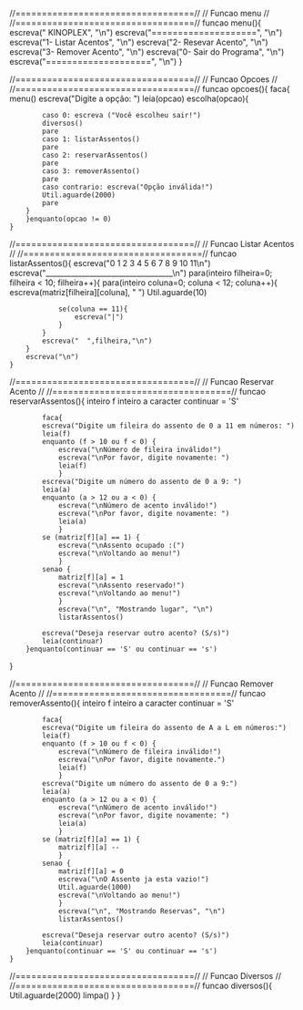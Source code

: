 
//==================================//
//			Funcao menu		 //
//==================================//
	funcao menu(){
		escreva("      KINOPLEX", "\n")
		escreva("====================", "\n")
		escreva("1- Listar Acentos", "\n")
		escreva("2- Resevar Acento", "\n")
		escreva("3- Remover Acento", "\n")
		escreva("0- Sair do Programa", "\n")
		escreva("====================", "\n")
		}

//==================================//
//			Funcao Opcoes	    	 //
//==================================//
	funcao opcoes(){
		faca{
			menu()
			escreva("Digite a opção: ")
			leia(opcao)
			escolha(opcao){

			caso 0: escreva ("Você escolheu sair!")
			diversos()
			pare
			caso 1: listarAssentos()
			pare
			caso 2: reservarAssentos()
			pare
			caso 3: removerAssento()
			pare
			caso contrario: escreva("Opção inválida!")
			Util.aguarde(2000)
			pare
		}
		}enquanto(opcao != 0)
	}
//==================================//
//		Funcao Listar Acentos	 //
//==================================//
	funcao listarAssentos(){
		escreva("0  1  2  3  4  5  6  7  8  9  10 11\n")
		escreva("___________________________________\n")
		para(inteiro filheira=0; filheira < 10; filheira++){
			para(inteiro coluna=0; coluna < 12; coluna++){
				escreva(matriz[filheira][coluna], "  ")
				Util.aguarde(10)
				
				se(coluna == 11){
					escreva("|")
				}
			}
			escreva("  ",filheira,"\n")
		}
		escreva("\n")
	}



//==================================//
//		Funcao Reservar Acento	 //
//==================================//
	funcao reservarAssentos(){
            inteiro f
            inteiro a
            caracter continuar = 'S'
            
            faca{
            escreva("Digite um fileira do assento de 0 a 11 em números: ")
            leia(f)
            enquanto (f > 10 ou f < 0) {
                escreva("\nNúmero de fileira inválido!")
                escreva("\nPor favor, digite novamente: ")
                leia(f)
                }
            escreva("Digite um número do assento de 0 a 9: ")
            leia(a)
            enquanto (a > 12 ou a < 0) {
                escreva("\nNúmero de acento inválido!")
                escreva("\nPor favor, digite novamente: ")
                leia(a)
                }
            se (matriz[f][a] == 1) {
                escreva("\nAssento ocupado :(")
                escreva("\nVoltando ao menu!")
                }
            senao {
                matriz[f][a] = 1
                escreva("\nAssento reservado!")
                escreva("\nVoltando ao menu!")
                }
                escreva("\n", "Mostrando lugar", "\n")
                listarAssentos()
            
            escreva("Deseja reservar outro acento? (S/s)")
			leia(continuar)
		}enquanto(continuar == 'S' ou continuar == 's')
}

//==================================//
//		Funcao Remover Acento	 //
//==================================//
	funcao removerAssento(){
		inteiro f
            inteiro a
            caracter continuar = 'S'
            
            faca{
            escreva("Digite um fileira do assento de A a L em números:")
            leia(f)
            enquanto (f > 10 ou f < 0) {
                escreva("\nNúmero de fileira inválido!")
                escreva("\nPor favor, digite novamente.")
                leia(f)
                }
            escreva("Digite um número do assento de 0 a 9:")
            leia(a)
            enquanto (a > 12 ou a < 0) {
                escreva("\nNúmero de acento inválido!")
                escreva("\nPor favor, digite novamente: ")
                leia(a)
                }
            se (matriz[f][a] == 1) {
                matriz[f][a] --
                }
            senao {
                matriz[f][a] = 0
                escreva("\nO Assento ja esta vazio!")
                Util.aguarde(1000)
                escreva("\nVoltando ao menu!")
                }
                escreva("\n", "Mostrando Reservas", "\n")
                listarAssentos()
            
            escreva("Deseja reservar outro acento? (S/s)")
			leia(continuar)
		}enquanto(continuar == 'S' ou continuar == 's')	
	}
//==================================//
//			Funcao Diversos	 //
//==================================//
	funcao diversos(){
		Util.aguarde(2000)
		limpa()
	}
}


